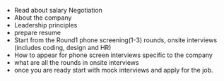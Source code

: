 - Read about salary Negotiation
- About the company
- Leadership principles
- prepare resume
- Start from the Round1 phone screening(1-3) rounds, onsite interviews (includes coding, design and HR)
- How to appear for phone screen interviews specific to the company
- what are all the rounds in onsite interviews
- once you are ready start with mock interviews and apply for the job.
